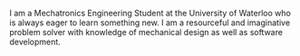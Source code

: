 I am a Mechatronics Engineering Student at the University of Waterloo who is always eager to learn something new. I am a resourceful and imaginative problem solver with knowledge of mechanical design as well as software development.